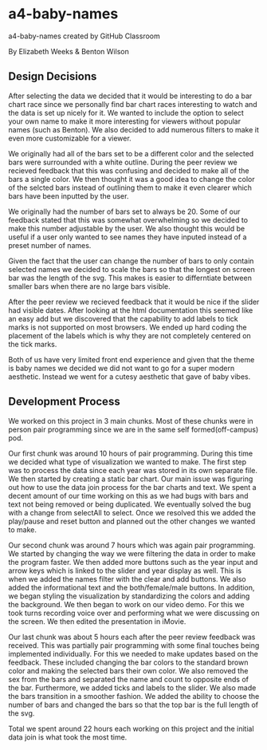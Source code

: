 # a4-baby-names
a4-baby-names created by GitHub Classroom

By Elizabeth Weeks & Benton Wilson

## Design Decisions 
After selecting the data we decided that it would be interesting to do a bar chart race since we personally find bar chart races interesting to watch and the data is set up nicely for it.  We wanted to include the option to select your own name to make it more interesting for viewers without popular names (such as Benton).  We also decided to add numerous filters to make it even more customizable for a viewer. 

We originally had all of the bars set to be a different color and the selected bars were surrounded with a white outline.  During the peer review we recieved feedback that this was confusing and decided to make all of the bars a single color. We then thought it was a good idea to change the color of the selcted bars instead of outlining them to make it even clearer which bars have been inputted by the user. 

We originally had the number of bars set to always be 20.  Some of our feedback stated that this was somewhat overwhelming so we decided to make this number adjustable by the user.  We also thought this would be useful if a user only wanted to see names they have inputed instead of a preset number of names. 

Given the fact that the user can change the number of bars to only contain selected names we decided to scale the bars so that the longest on screen bar was the length of the svg.  This makes is easier to differntiate between smaller bars when there are no large bars visible. 

After the peer review we recieved feedback that it would be nice if the slider had visible dates.  After looking at the html documentation this seemed like an easy add but we discovered that the capability to add labels to tick marks is not supported on most browsers.  We ended up hard coding the placement of the labels which is why they are not completely centered on the tick marks. 

Both of us have very limited front end experience and given that the theme is baby names we decided we did not want to go for a super modern aesthetic.  Instead we went for a cutesy aesthetic that gave of baby vibes. 


## Development Process
We worked on this project in 3 main chunks.  Most of these chunks were in person pair programming since we are in the same self formed(off-campus) pod.  

Our first chunk was around 10 hours of pair programming. During this time we decided what type of visualization we wanted to make.  The first step was to process the data since each year was stored in its own separate file.  We then started by creating a static bar chart.  Our main issue was figuring out how to use the data join process for the bar charts and text.  We spent a decent amount of our time working on this as we had bugs with bars and text not being removed or being duplicated.  We eventually solved the bug with a change from selectAll to select.  Once we resolved this we added the play/pause and reset button and planned out the other changes we wanted to make.  

Our second chunk was around 7 hours which was again pair programming.  We started by changing the way we were filtering the data in order to make the program faster.  We then added more buttons such as the year input and arrow keys which is linked to the slider and year display as well.  This is when we added the names filter with the clear and add buttons.  We also added the informational text and the both/female/male buttons.  In addition,  we began styling the visualization by standardizing the colors and adding the background.  We then began to work on our video demo.  For this we took turns recording voice over and performing what we were discussing on the screen.  We then edited the presentation in iMovie. 

Our last chunk was about 5 hours each after the peer review feedback was received.  This was partially pair programming with some final touches being implemented individually.  For this we needed to make updates based on the feedback.  These included changing the bar colors to the standard brown color and making the selected bars their own color.  We also removed the sex from the bars and separated the name and count to opposite ends of the bar.  Furthermore, we added ticks and labels to the slider.  We also made the bars transition in a smoother fashion.  We added the ability to choose the number of bars and changed the bars so that the top bar is the full length of the svg.

Total we spent around 22 hours each working on this project and the initial data join is what took the most time. 
